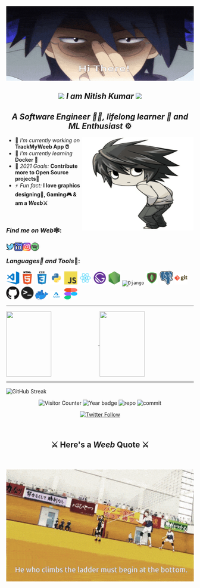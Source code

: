 <img align= "center" alt="Full Control Counter" src="https://github.com/krniya/krniya/blob/main/Assets/shiroe.gif" width="100%" height="200">

<div align="center">
<h2><img src="https://raw.githubusercontent.com/MartinHeinz/MartinHeinz/master/wave.gif" width="30px"> <i>I am Nitish Kumar </i><img src="https://media.giphy.com/media/WUlplcMpOCEmTGBtBW/giphy.gif" width="30"></h2>

<h2><i>A Software Engineer 👨‍💻, lifelong learner 🧠 and ML Enthusiast</i> ⚙</h2>
</div>
<img align="right" alt="L for Light" src="https://github.com/krniya/krniya/blob/main/Assets/l.gif" width="300" height="250" />

- 🔭 *I’m currently working on* **TrackMyWeeb App ⏰**
- 🌱 *I’m currently learning* **Docker 🐳**
- 🥅 *2021 Goals:* **Contribute more to Open Source projects👐**
- ⚡ *Fun fact:* **I love graphics designing🌵, Gaming🎮 & am a *Weeb*⚔**

<br />

### *Find me on Web*🕸:

[<img align="left" alt="krniya21 | Twitter" width="22px" src="https://github.com/krniya/krniya/blob/main/Assets/twitter.png" />][twitter]
[<img align="left" alt="krniya | LinkedIn" width="22px" src="https://github.com/krniya/krniya/blob/main/Assets/linkedin.png" />][linkedin]
[<img align="left" alt="krniya | Instagram" width="22px" src="https://github.com/krniya/krniya/blob/main/Assets/insta.png" />][instagram]
[<img align="left" alt="krniya | Instagram" width="22px" src="https://github.com/krniya/krniya/blob/main/Assets/spotify.png" />][spotify]

<br />

### *Languages🔨 and Tools*🔧:

<code><img alt="Visual Studio Code" width="35px" src="https://raw.githubusercontent.com/github/explore/80688e429a7d4ef2fca1e82350fe8e3517d3494d/topics/visual-studio-code/visual-studio-code.png"></code>
<code><img alt="HTML5" width="35px" src="https://raw.githubusercontent.com/github/explore/80688e429a7d4ef2fca1e82350fe8e3517d3494d/topics/html/html.png" ></code>
<code><img alt="CSS3" width="35px" src="https://raw.githubusercontent.com/github/explore/80688e429a7d4ef2fca1e82350fe8e3517d3494d/topics/css/css.png" ></code>
<code><img alt="Python" width="35px" src="https://raw.githubusercontent.com/github/explore/80688e429a7d4ef2fca1e82350fe8e3517d3494d/topics/python/python.png" ></code>
<code><img alt="javascript" width="35px" src="https://raw.githubusercontent.com/github/explore/80688e429a7d4ef2fca1e82350fe8e3517d3494d/topics/javascript/javascript.png"></code>
<code><img alt="React" width="35px" src="https://raw.githubusercontent.com/github/explore/80688e429a7d4ef2fca1e82350fe8e3517d3494d/topics/react/react.png" ></code>
<code><img alt="Gatsby" width="35px" src="https://raw.githubusercontent.com/github/explore/e94815998e4e0713912fed477a1f346ec04c3da2/topics/gatsby/gatsby.png" ></code>
<code><img alt="Node.js" width="35px" src="https://raw.githubusercontent.com/github/explore/80688e429a7d4ef2fca1e82350fe8e3517d3494d/topics/nodejs/nodejs.png" ></code>
<code><img alt="Django" width="35px" src="https://avatars2.githubusercontent.com/u/27804?s=88&v=4"></code>
<code><img alt="MongoDB" width="35px" src="https://github.com/krniya/krniya/blob/main/Assets/mongodb.png" ></code>
<code><img alt="Postgres" width="35px" src="https://github.com/krniya/krniya/blob/main/Assets/postgresql.svg" ></code>
<code><img alt="Git" width="35px" src="https://raw.githubusercontent.com/github/explore/80688e429a7d4ef2fca1e82350fe8e3517d3494d/topics/git/git.png" ></code>
<code><img alt="GitHub" width="35px" src="https://raw.githubusercontent.com/github/explore/78df643247d429f6cc873026c0622819ad797942/topics/github/github.png" ></code>
<code><img alt="Terminal" width="35px" src="https://raw.githubusercontent.com/github/explore/80688e429a7d4ef2fca1e82350fe8e3517d3494d/topics/terminal/terminal.png" ></code>
<code><img alt="Docker" width="35px" src="https://github.com/krniya/krniya/blob/main/Assets/docker.png" ></code>
<code><img alt="Azure" width="35px" src="https://github.com/krniya/krniya/blob/main/Assets/azure1.png" ></code>
<code><img alt="Figma" width="35px" height="30px" src="https://github.com/krniya/krniya/blob/main/Assets/figma.svg" ></code>


<hr>

<a align="center">
<a href="https://github.com/anuraghazra/github-readme-stats" title="Go to Source">
  <img height=175 width=49% align="center" src="https://github-readme-stats.vercel.app/api?username=krniya&show_icons=true&hide_border=true" />
</a>
<a href="https://github.com/anuraghazra/github-readme-stats">
  <img height=175 width=49% align="center" src="https://github-readme-stats.vercel.app/api/top-langs/?username=krniya&langs_count=8&layout=compact&hide_border=true&hide=jupyter%20notebook,java,roff" />
</a>
  </a>
<hr>

<img align="center" height=175 width="100%" src="https://github-readme-streak-stats.herokuapp.com/?user=krniya&border=ffffff&ring=ed6161&fire=f03737" alt="GitHub Streak" />


<p align="center">
<img alt="Visitor Counter" src="https://visitor-badge.glitch.me/badge?page_id=krniya.krniya">
<img alt="Year badge" src="https://badges.pufler.dev/years/krniya">
<img alt="repo" src ="https://badges.pufler.dev/repos/krniya">
<img alt="commit" src="https://badges.pufler.dev/commits/monthly/krniya">
</p>
<p align="center">
<a href="https://twitter.com/krniya_"><img alt="Twitter Follow" src="https://img.shields.io/twitter/follow/krniya_?style=for-the-badge&color=09f&labelColor=black&logo=twitter&label=@krniya_"></a>
</p>

<br />

<h2 align='center'>⚔ Here's a <i>Weeb</i> Quote ⚔<h2>

<br />  
<img align= "center" alt="But You can fly higher!" src="https://github.com/krniya/krniya/blob/main/Assets/haikyuu.gif" width="100%" height="300">

[twitter]: https://www.twitter.com/krniya_/
[instagram]: https://instagram.com/krniya/
[linkedin]: https://www.linkedin.com/in/krniya/
[spotify]: https://open.spotify.com/user/q47rrprk3lt29n4gwydvqsd8z?si=Z5T7oO4iQLqK2oBzCTVjFg

